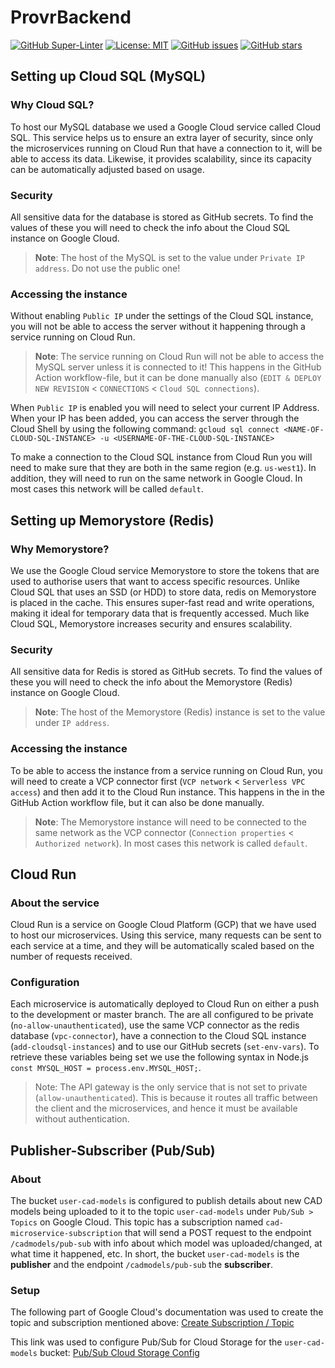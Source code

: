 # ProvrBackend

[![GitHub Super-Linter](https://github.com/ProVR-Norway/ProvrBackend/workflows/Lint%20Code%20Base/badge.svg)](https://github.com/marketplace/actions/super-linter) [![License: MIT](https://img.shields.io/badge/License-MIT-yellow.svg)](https://opensource.org/licenses/MIT)
[![GitHub issues](https://img.shields.io/github/issues/ProVR-Norway/ProvrBackend.svg)](https://GitHub.com/Naereen/StrapDown.js/issues/)
[![GitHub stars](https://img.shields.io/github/stars/ProVR-Norway/ProvrBackend.svg?style=social&label=Star&maxAge=2592000)](https://GitHub.com/Naereen/StrapDown.js/stargazers/) 

## Setting up Cloud SQL (MySQL)

### Why Cloud SQL?

To host our MySQL database we used a Google Cloud service called Cloud SQL. This service helps us to ensure an extra layer of security, since only the microservices running on Cloud Run that have a connection to it, will be able to access its data. Likewise, it provides scalability, since its capacity can be automatically adjusted based on usage.

### Security

All sensitive data for the database is stored as GitHub secrets. To find the values of these you will need to check the info about the Cloud SQL instance on Google Cloud. 

> **Note**: The host of the MySQL is set to the value under `Private IP address`. Do not use the public one!

### Accessing the instance

Without enabling `Public IP` under the settings of the Cloud SQL instance, you will not be able to access the server without it happening through a service running on Cloud Run.

> **Note**: The service running on Cloud Run will not be able to access the MySQL server unless it is connected to it! This happens in the GitHub Action workflow-file, but it can be done manually also (`EDIT & DEPLOY NEW REVISION` < `CONNECTIONS` < `Cloud SQL connections`).

When `Public IP` is enabled you will need to select your current IP Address. When your IP has been added, you can access the server through the Cloud Shell by using the following command: `gcloud sql connect <NAME-OF-CLOUD-SQL-INSTANCE> -u <USERNAME-OF-THE-CLOUD-SQL-INSTANCE>`

To make a connection to the Cloud SQL instance from Cloud Run you will need to make sure that they are both in the same region (e.g. `us-west1`). In addition, they will need to run on the same network in Google Cloud. In most cases this network will be called `default`.

## Setting up Memorystore (Redis)

### Why Memorystore?

We use the Google Cloud service Memorystore to store the tokens that are used to authorise users that want to access specific resources. Unlike Cloud SQL that uses an SSD (or HDD) to store data, redis on Memorystore is placed in the cache. This ensures super-fast read and write operations, making it ideal for temporary data that is frequently accessed. Much like Cloud SQL, Memorystore increases security and ensures scalability.

### Security

All sensitive data for Redis is stored as GitHub secrets. To find the values of these you will need to check the info about the Memorystore (Redis) instance on Google Cloud.

> **Note**: The host of the Memorystore (Redis) instance is set to the value under `IP address`.

### Accessing the instance

To be able to access the instance from a service running on Cloud Run, you will need to create a VCP connector first (`VCP network` < `Serverless VPC access`) and then add it to the Cloud Run instance. This happens in the in the GitHub Action workflow file, but it can also be done manually. 

> **Note**: The Memorystore instance will need to be connected to the same network as the VCP connector (`Connection properties` < `Authorized network`). In most cases this network is called `default`.

## Cloud Run

### About the service

Cloud Run is a service on Google Cloud Platform (GCP) that we have used to host our microservices. Using this service, many requests can be sent to each service at a time, and they will be automatically scaled based on the number of requests received.

### Configuration

Each microservice is automatically deployed to Cloud Run on either a push to the development or master branch. The are all configured to be private (`no-allow-unauthenticated`), use the same VCP connector as the redis database (`vpc-connector`), have a connection to the Cloud SQL instance (`add-cloudsql-instances`) and to use our GitHub secrets (`set-env-vars`). To retrieve these variables being set we use the following syntax in Node.js `const MYSQL_HOST = process.env.MYSQL_HOST;`. 

> Note: The API gateway is the only service that is not set to private (`allow-unauthenticated`). This is because it routes all traffic between the client and the microservices, and hence it must be available without authentication. 

## Publisher-Subscriber (Pub/Sub)

### About 

The bucket `user-cad-models` is configured to publish details about new CAD models being uploaded to it to the topic `user-cad-models` under `Pub/Sub > Topics` on Google Cloud. This topic has a subscription named `cad-microservice-subscription` that will send a POST request to the endpoint `/cadmodels/pub-sub` with info about which model was uploaded/changed, at what time it happened, etc. In short, the bucket `user-cad-models` is the **publisher** and the endpoint `/cadmodels/pub-sub` the **subscriber**.

### Setup

The following part of Google Cloud's documentation was used to create the topic and subscription mentioned above: [Create Subscription / Topic](https://cloud.google.com/pubsub/docs/admin)

This link was used to configure Pub/Sub for Cloud Storage for the `user-cad-models` bucket: [Pub/Sub Cloud Storage Config](https://cloud.google.com/storage/docs/reporting-changes#gsutil)

